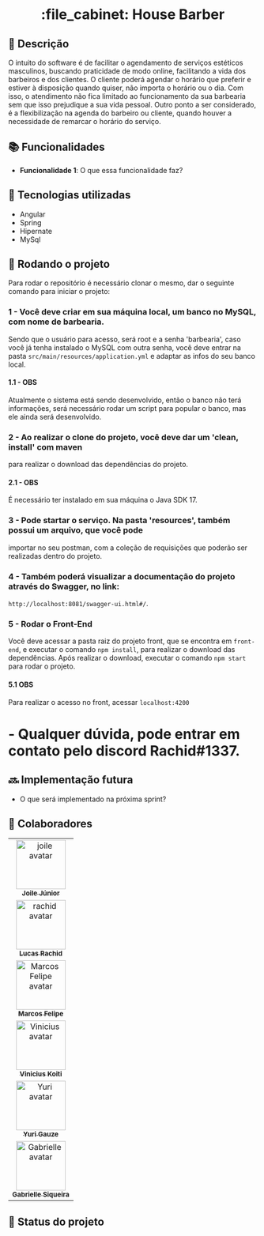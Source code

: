 <h1 align="center">:file_cabinet: House Barber</h1>

## :memo: Descrição

O intuito do software é de facilitar o agendamento de serviços estéticos masculinos, buscando praticidade de modo online, facilitando a vida dos barbeiros e dos clientes. O cliente poderá agendar o horário que preferir e estiver à disposição quando quiser, não importa o horário ou o dia. Com isso, o atendimento não fica limitado ao funcionamento da sua barbearia sem que isso prejudique a sua vida pessoal. Outro ponto a ser considerado, é a flexibilização na agenda do barbeiro ou cliente, quando houver a necessidade de remarcar o horário do serviço.

## :books: Funcionalidades
* <b>Funcionalidade 1</b>: O que essa funcionalidade faz?

## :wrench: Tecnologias utilizadas
* Angular
* Spring 
* Hipernate
* MySql

## :rocket: Rodando o projeto
Para rodar o repositório é necessário clonar o mesmo, dar o seguinte comando para iniciar o projeto:
### 1 - Você deve criar em sua máquina local, um banco no MySQL, com nome de barbearia.
Sendo que o usuário para acesso, será root e a senha 'barbearia', caso você já tenha
instalado o MySQL com outra senha, você deve entrar na pasta `src/main/resources/application.yml`
e adaptar as infos do seu banco local.

#### 1.1 - OBS
Atualmente o sistema está sendo desenvolvido, então o banco não terá informações, 
será necessário rodar um script para popular o banco, mas ele ainda será desenvolvido.

### 2 - Ao realizar o clone do projeto, você deve dar um 'clean, install' com maven
para realizar o download das dependências do projeto.

#### 2.1 - OBS
É necessário ter instalado em sua máquina o Java SDK 17.

### 3 - Pode startar o serviço. Na pasta 'resources', também possui um arquivo, que você pode
importar no seu postman, com a coleção de requisições que poderão ser realizadas dentro do projeto.

### 4 - Também poderá visualizar a documentação do projeto através do Swagger, no link:
`http://localhost:8081/swagger-ui.html#/`.

### 5 - Rodar o Front-End
Você deve acessar a pasta raiz do projeto front, que se encontra em `front-end`, e executar o comando
`npm install`, para realizar o download das dependências. Após realizar o download, executar o comando
`npm start` para rodar o projeto.

#### 5.1 OBS
Para realizar o acesso no front, acessar `localhost:4200`

# - Qualquer dúvida, pode entrar em contato pelo discord Rachid#1337.

## :soon: Implementação futura
* O que será implementado na próxima sprint?

## :handshake: Colaboradores

<table>
  <tr>
    <td align="center">
      <a href="http://github.com/JoileJr">
        <img src="https://avatars.githubusercontent.com/u/105524292?v=4" width="100px;" alt="joile avatar"/><br>
        <sub>
          <b>Joile Júnior</b>
        </sub>
       </a>
    </td>
  </tr>
  
  <tr>
    <td align="center">
      <a href="http://github.com/lucasrachid">
        <img src="https://avatars.githubusercontent.com/u/65245074?v=4" width="100px;" alt="rachid avatar"/><br>
        <sub>
          <b>Lucas Rachid</b>
        </sub>
       </a>
    </td>
  </tr>
  
  <tr>
    <td align="center">
      <a href="http://github.com/Marcossfel">
        <img src="https://avatars.githubusercontent.com/u/92560161?v=4" width="100px;" alt="Marcos Felipe avatar"/><br>
        <sub>
          <b>Marcos Felipe</b>
        </sub>
       </a>
    </td>
  </tr>
  
  <tr>
    <td align="center">
      <a href="http://github.com/ViniciusKoiti">
        <img src="https://avatars.githubusercontent.com/u/65818436?v=4" width="100px;" alt="Vinicius avatar"/><br>
        <sub>
          <b>Vinicius Koiti</b>
        </sub>
       </a>
    </td>
  </tr>
  
  <tr>
    <td align="center">
      <a href="http://github.com/yurigauze">
        <img src="https://avatars.githubusercontent.com/u/97847334?v=4" width="100px;" alt="Yuri avatar"/><br>
        <sub>
          <b>Yuri Gauze</b>
        </sub>
       </a>
    </td>
  </tr>
  
  <tr>
    <td align="center">
      <a href="http://github.com/GabrielleKw">
        <img src="https://avatars.githubusercontent.com/u/76081229?v=4" width="100px;" alt="Gabrielle avatar"/><br>
        <sub>
          <b>Gabrielle Siqueira</b>
        </sub>
       </a>
    </td>
  </tr>
  
</table>
 
## :dart: Status do projeto
